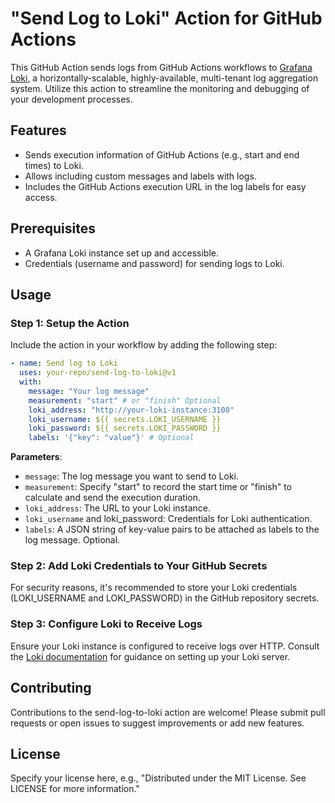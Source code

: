 # "Send Log to Loki" Action for GitHub Actions

This GitHub Action sends logs from GitHub Actions workflows to [Grafana Loki](https://grafana.com/oss/loki/), a horizontally-scalable, highly-available, multi-tenant log aggregation system. Utilize this action to streamline the monitoring and debugging of your development processes.

## Features

- Sends execution information of GitHub Actions (e.g., start and end times) to Loki.
- Allows including custom messages and labels with logs.
- Includes the GitHub Actions execution URL in the log labels for easy access.

## Prerequisites

- A Grafana Loki instance set up and accessible.
- Credentials (username and password) for sending logs to Loki.

## Usage

### Step 1: Setup the Action

Include the action in your workflow by adding the following step:

```yaml
- name: Send log to Loki
  uses: your-repo/send-log-to-loki@v1
  with:
    message: "Your log message"
    measurement: "start" # or "finish" Optional
    loki_address: "http://your-loki-instance:3100"
    loki_username: ${{ secrets.LOKI_USERNAME }}
    loki_password: ${{ secrets.LOKI_PASSWORD }}
    labels: '{"key": "value"}' # Optional
```

**Parameters**:

- `message`: The log message you want to send to Loki.
- `measurement`: Specify "start" to record the start time or "finish" to calculate and send the execution duration.
- `loki_address`: The URL to your Loki instance.
- `loki_username` and loki_password: Credentials for Loki authentication.
- `labels`: A JSON string of key-value pairs to be attached as labels to the log message. Optional.

### Step 2: Add Loki Credentials to Your GitHub Secrets

For security reasons, it's recommended to store your Loki credentials (LOKI_USERNAME and LOKI_PASSWORD) in the GitHub repository secrets.

### Step 3: Configure Loki to Receive Logs

Ensure your Loki instance is configured to receive logs over HTTP. Consult the [Loki documentation](https://grafana.com/docs/loki/latest/setup/) for guidance on setting up your Loki server.

## Contributing

Contributions to the send-log-to-loki action are welcome! Please submit pull requests or open issues to suggest improvements or add new features.

## License

Specify your license here, e.g., "Distributed under the MIT License. See LICENSE for more information."
